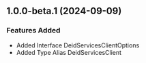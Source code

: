 ## 1.0.0-beta.1 (2024-09-09)
    
### Features Added

  - Added Interface DeidServicesClientOptions
  - Added Type Alias DeidServicesClient
    
